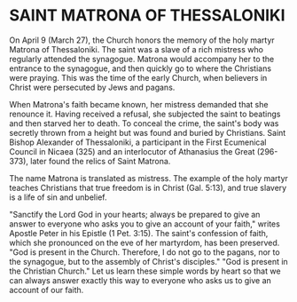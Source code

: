 # SAINT MATRONA OF THESSALONIKI

On April 9 (March 27), the Church honors the memory of the holy martyr Matrona of Thessaloniki. The saint was a slave of a rich mistress who regularly attended the synagogue. Matrona would accompany her to the entrance to the synagogue, and then quickly go to where the Christians were praying. This was the time of the early Church, when believers in Christ were persecuted by Jews and pagans.

When Matrona's faith became known, her mistress demanded that she renounce it. Having received a refusal, she subjected the saint to beatings and then starved her to death. To conceal the crime, the saint's body was secretly thrown from a height but was found and buried by Christians. Saint Bishop Alexander of Thessaloniki, a participant in the First Ecumenical Council in Nicaea (325) and an interlocutor of Athanasius the Great (296-373), later found the relics of Saint Matrona.

The name Matrona is translated as mistress. The example of the holy martyr teaches Christians that true freedom is in Christ (Gal. 5:13), and true slavery is a life of sin and unbelief.

"Sanctify the Lord God in your hearts; always be prepared to give an answer to everyone who asks you to give an account of your faith," writes Apostle Peter in his Epistle (1 Pet. 3:15). The saint's confession of faith, which she pronounced on the eve of her martyrdom, has been preserved. "God is present in the Church. Therefore, I do not go to the pagans, nor to the synagogue, but to the assembly of Christ's disciples." "God is present in the Christian Church." Let us learn these simple words by heart so that we can always answer exactly this way to everyone who asks us to give an account of our faith.
